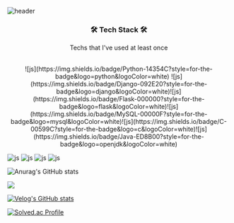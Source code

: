 ![header](https://capsule-render.vercel.app/api?type=Transparent&color=auto&height=220&section=header&text=dlel02&fontSize=60)

<h3 align="center">🛠️ Tech Stack 🛠️</h3>
<p align="center">Techs that I've used at least once</p>

<p align="center">
  <br>
![js](https://img.shields.io/badge/Python-14354C?style=for-the-badge&logo=python&logoColor=white) ![js](https://img.shields.io/badge/Django-092E20?style=for-the-badge&logo=django&logoColor=white)![js](https://img.shields.io/badge/Flask-000000?style=for-the-badge&logo=flask&logoColor=white)![js](https://img.shields.io/badge/MySQL-00000F?style=for-the-badge&logo=mysql&logoColor=white)![js](https://img.shields.io/badge/C-00599C?style=for-the-badge&logo=c&logoColor=white)![js](https://img.shields.io/badge/Java-ED8B00?style=for-the-badge&logo=openjdk&logoColor=white)

  <br>

  ![js](https://img.shields.io/badge/React-20232A?style=for-the-badge&logo=react&logoColor=61DAFB)
  ![js](https://img.shields.io/badge/React_Native-20232A?style=for-the-badge&logo=react&logoColor=61DAFB)
  ![js](https://img.shields.io/badge/Unity-100000?style=for-the-badge&logo=unity&logoColor=white)
  ![js](https://img.shields.io/badge/TensorFlow-FF6F00?style=for-the-badge&logo=tensorflow&logoColor=white)
</p>


![Anurag's GitHub stats](https://github-readme-stats.vercel.app/api?username=dlel02&show_icons=true&theme=flag-india)


<img src="https://img.shields.io/badge/python-3776AB?style=flat&logo=python&logoColor=white"/>




[![Velog's GitHub stats](https://velog-readme-stats.vercel.app/api?name=)]()

[![Solved.ac Profile](http://mazassumnida.wtf/api/v2/generate_badge?boj=daniel2589)](https://solved.ac/daniel2589/)














<!--
**dlel02/dlel02** is a ✨ _special_ ✨ repository because its `README.md` (this file) appears on your GitHub profile.

Here are some ideas to get you started:

- 🔭 I’m currently working on ...
- 🌱 I’m currently learning ...
- 👯 I’m looking to collaborate on ...
- 🤔 I’m looking for help with ...
- 💬 Ask me about ...
- 📫 How to reach me: ...
- 😄 Pronouns: ...
- ⚡ Fun fact: ...
-->
